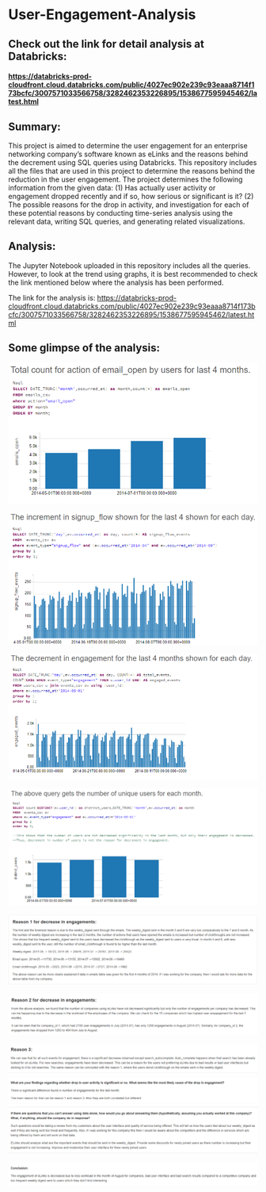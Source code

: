 # User-Engagement-Analysis
## Check out the link for detail analysis at Databricks: 
#### https://databricks-prod-cloudfront.cloud.databricks.com/public/4027ec902e239c93eaaa8714f173bcfc/3007571033566758/3282462353226895/1538677595945462/latest.html

## Summary:
This project is aimed to determine the user engagement for an enterprise networking company’s software known as eLinks and the reasons behind the decrement using SQL queries using Databricks. This repository includes all the files that are used in this project to determine the reasons behind the reduction in the user engagement. The project determines the following information from the given data:
(1) Has actually user activity or engagement dropped recently and if so, how serious or significant is it?
(2) The possible reasons for the drop in activity, and investigation for each of these potential reasons by conducting time-series analysis using the relevant data, writing SQL queries, and generating related visualizations.

## Analysis:
The Jupyter Notebook uploaded in this repository includes all the queries. However, to look at the trend using graphs, it is best recommended to check the link mentioned below where the analysis has been performed. 

The link for the analysis is: https://databricks-prod-cloudfront.cloud.databricks.com/public/4027ec902e239c93eaaa8714f173bcfc/3007571033566758/3282462353226895/1538677595945462/latest.html


## Some glimpse of the analysis:

![alt text here](AnalysisImages/EmailOpen.png)


![alt text here](AnalysisImages/SignupIncrement.png)


![alt text here](AnalysisImages/UserEngagementFourMonth.png)


![alt text here](AnalysisImages/UniqueUser4Months.png)


![alt text here](AnalysisImages/Reason1ForDecrement.png)


![alt text here](AnalysisImages/Reason2EngagementDecrement.png)


![alt text here](AnalysisImages/Reason3EngagementDecrement.png)


![alt text here](AnalysisImages/UserEngagementConclusion.png)

